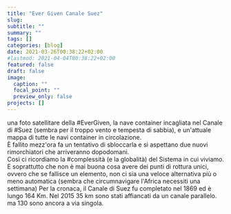 ```yaml
---
title: "Ever Given Canale Suez"
slug:
subtitle: ""
summary: ""
tags: []
categories: [blog]
date: 2021-03-26T00:38:22+02:00
#lastmod: 2021-04-04T00:38:22+02:00
featured: false
draft: false
image:
  caption: ""
  focal_point: ""
  preview_only: false
projects: []
---
```

una foto satellitare della #EverGiven, la nave container incagliata nel Canale di #Suez (sembra per il troppo vento e tempesta di sabbia), e un'attuale mappa di tutte le navi container in circolazione.  
È fallito mezz'ora fa un tentativo di sbloccarla e si aspettano due nuovi rimorchiatori che arriveranno dopodomani.  
Così ci ricordiamo la #complessità (e la globalità) del Sistema in cui viviamo. E soprattutto che non è mai buona cosa avere dei punti di rottura unici, ovvero che se fallisce un elemento, non ci sia una veloce alternativa più o meno automatica (sembra che circumnavigare l'Africa necessiti una settimana)
Per la cronaca, il Canale di Suez fu completato nel 1869 ed è lungo 164 Km. Nel 2015 35 km sono stati affiancati da un canale parallelo. ma 130 sono ancora a via singola.